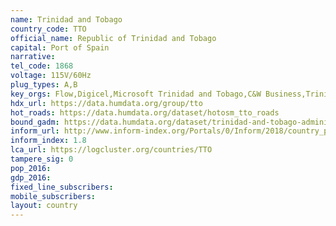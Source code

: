 ```yaml
---
name: Trinidad and Tobago
country_code: TTO
official_name: Republic of Trinidad and Tobago
capital: Port of Spain
narrative:
tel_code: 1868
voltage: 115V/60Hz
plug_types: A,B
key_orgs: Flow,Digicel,Microsoft Trinidad and Tobago,C&W Business,Trinidad and Tobago Internet Exchange,Air Link Networks,Fujitsu Carribean
hdx_url: https://data.humdata.org/group/tto
hot_roads: https://data.humdata.org/dataset/hotosm_tto_roads
bound_gadm: https://data.humdata.org/dataset/trinidad-and-tobago-administrative-level-0-national-and-1-region-and-municipality-boundaries
inform_url: http://www.inform-index.org/Portals/0/Inform/2018/country_profiles/TTO.pdf
inform_index: 1.8
lca_url: https://logcluster.org/countries/TTO
tampere_sig: 0
pop_2016:
gdp_2016:
fixed_line_subscribers:
mobile_subscribers:
layout: country
---
```

